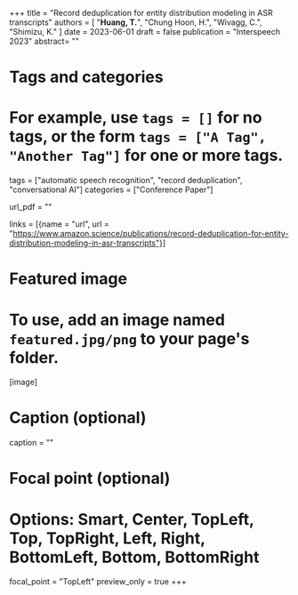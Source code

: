 +++
title = "Record deduplication for entity distribution modeling in ASR transcripts"
authors = [ "**Huang, T.**", "Chung Hoon, H.", "Wivagg, C.", "Shimizu, K." ]
date = 2023-06-01
draft = false
publication = "Interspeech 2023"
abstract= ""

# Tags and categories
# For example, use `tags = []` for no tags, or the form `tags = ["A Tag", "Another Tag"]` for one or more tags.
tags = ["automatic speech recognition", "record deduplication", "conversational AI"]
categories = ["Conference Paper"]

url_pdf = ""

links = [{name = "url", url  = "https://www.amazon.science/publications/record-deduplication-for-entity-distribution-modeling-in-asr-transcripts"}]

# Featured image
# To use, add an image named `featured.jpg/png` to your page's folder. 
[image]
  # Caption (optional)
  caption = ""

  # Focal point (optional)
  # Options: Smart, Center, TopLeft, Top, TopRight, Left, Right, BottomLeft, Bottom, BottomRight
  focal_point = "TopLeft"
  preview_only = true
+++

